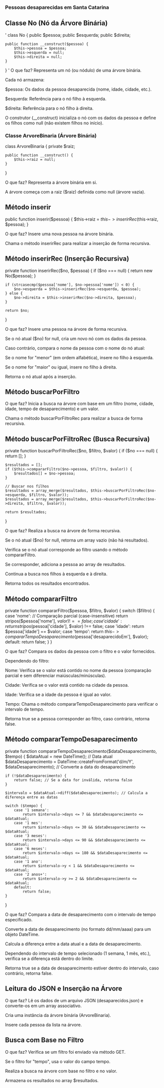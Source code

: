 ### Pessoas desaparecidas em Santa Catarina 

## Classe No (Nó da Árvore Binária)
'
class No {
    public $pessoa;
    public $esquerda;
    public $direita;

    public function __construct($pessoa) {
        $this->pessoa = $pessoa;
        $this->esquerda = null;
        $this->direita = null;
    }
}
'
O que faz?
Representa um nó (ou nódulo) de uma árvore binária.

Cada nó armazena:

$pessoa: Os dados da pessoa desaparecida (nome, idade, cidade, etc.).

$esquerda: Referência para o nó filho à esquerda.

$direita: Referência para o nó filho à direita.

O construtor (__construct) inicializa o nó com os dados da pessoa e define os filhos como null (não existem filhos no início).

### Classe ArvoreBinaria (Árvore Binária)

class ArvoreBinaria {
    private $raiz;

    public function __construct() {
        $this->raiz = null;
    }
}

O que faz?
Representa a árvore binária em si.

A árvore começa com a raiz ($raiz) definida como null (árvore vazia).

## Método inserir

public function inserir($pessoa) {
    $this->raiz = $this->inserirRec($this->raiz, $pessoa);
}

O que faz?
Insere uma nova pessoa na árvore binária.

Chama o método inserirRec para realizar a inserção de forma recursiva.

## Método inserirRec (Inserção Recursiva)

private function inserirRec($no, $pessoa) {
    if ($no === null) {
        return new No($pessoa);
    }

    if (strcasecmp($pessoa['nome'], $no->pessoa['nome']) < 0) {
        $no->esquerda = $this->inserirRec($no->esquerda, $pessoa);
    } else {
        $no->direita = $this->inserirRec($no->direita, $pessoa);
    }

    return $no;
}

O que faz?
Insere uma pessoa na árvore de forma recursiva.

Se o nó atual ($no) for null, cria um novo nó com os dados da pessoa.

Caso contrário, compara o nome da pessoa com o nome do nó atual:

Se o nome for "menor" (em ordem alfabética), insere no filho à esquerda.

Se o nome for "maior" ou igual, insere no filho à direita.

Retorna o nó atual após a inserção.

## Método buscarPorFiltro

O que faz?
Inicia a busca na árvore com base em um filtro (nome, cidade, idade, tempo de desaparecimento) e um valor.

Chama o método buscarPorFiltroRec para realizar a busca de forma recursiva.

## Método buscarPorFiltroRec (Busca Recursiva)

private function buscarPorFiltroRec($no, $filtro, $valor) {
    if ($no === null) {
        return [];
    }

    $resultados = [];
    if ($this->compararFiltro($no->pessoa, $filtro, $valor)) {
        $resultados[] = $no->pessoa;
    }

    // Buscar nos filhos
    $resultados = array_merge($resultados, $this->buscarPorFiltroRec($no->esquerda, $filtro, $valor));
    $resultados = array_merge($resultados, $this->buscarPorFiltroRec($no->direita, $filtro, $valor));

    return $resultados;
}

O que faz?
Realiza a busca na árvore de forma recursiva.

Se o nó atual ($no) for null, retorna um array vazio (não há resultados).

Verifica se o nó atual corresponde ao filtro usando o método compararFiltro.

Se corresponder, adiciona a pessoa ao array de resultados.

Continua a busca nos filhos à esquerda e à direita.

Retorna todos os resultados encontrados.


## Método compararFiltro

private function compararFiltro($pessoa, $filtro, $valor) {
    switch ($filtro) {
        case 'nome':
            // Comparação parcial (case-insensitive)
            return stripos($pessoa['nome'], $valor) !== false;
        case 'cidade':
            return stripos($pessoa['cidade'], $valor) !== false;
        case 'idade':
            return $pessoa['idade'] == $valor;
        case 'tempo':
            return $this->compararTempoDesaparecimento($pessoa['desaparecidoEm'], $valor);
        default:
            return false;
    }
}

O que faz?
Compara os dados da pessoa com o filtro e o valor fornecidos.

Dependendo do filtro:

Nome: Verifica se o valor está contido no nome da pessoa (comparação parcial e sem diferenciar maiúsculas/minúsculas).

Cidade: Verifica se o valor está contido na cidade da pessoa.

Idade: Verifica se a idade da pessoa é igual ao valor.

Tempo: Chama o método compararTempoDesaparecimento para verificar o intervalo de tempo.

Retorna true se a pessoa corresponder ao filtro, caso contrário, retorna false.

## Método compararTempoDesaparecimento

private function compararTempoDesaparecimento($dataDesaparecimento, $tempo) {
    $dataAtual = new DateTime(); // Data atual
    $dataDesaparecimento = DateTime::createFromFormat('d/m/Y', $dataDesaparecimento); // Converte a data do desaparecimento

    if (!$dataDesaparecimento) {
        return false; // Se a data for inválida, retorna falso
    }

    $intervalo = $dataAtual->diff($dataDesaparecimento); // Calcula a diferença entre as datas

    switch ($tempo) {
        case '1 semana':
            return $intervalo->days <= 7 && $dataDesaparecimento <= $dataAtual;
        case '1 mes':
            return $intervalo->days <= 30 && $dataDesaparecimento <= $dataAtual;
        case '3 meses':
            return $intervalo->days <= 90 && $dataDesaparecimento <= $dataAtual;
        case '6 meses':
            return $intervalo->days <= 180 && $dataDesaparecimento <= $dataAtual;
        case '1 ano':
            return $intervalo->y < 1 && $dataDesaparecimento <= $dataAtual;
        case '2 anos+':
            return $intervalo->y >= 2 && $dataDesaparecimento <= $dataAtual;
        default:
            return false;
    }
}

O que faz?
Compara a data de desaparecimento com o intervalo de tempo especificado.

Converte a data de desaparecimento (no formato dd/mm/aaaa) para um objeto DateTime.

Calcula a diferença entre a data atual e a data de desaparecimento.

Dependendo do intervalo de tempo selecionado (1 semana, 1 mês, etc.), verifica se a diferença está dentro do limite.

Retorna true se a data de desaparecimento estiver dentro do intervalo, caso contrário, retorna false.

## Leitura do JSON e Inserção na Árvore

O que faz?
Lê os dados de um arquivo JSON (desaparecidos.json) e converte-os em um array associativo.

Cria uma instância da árvore binária (ArvoreBinaria).

Insere cada pessoa da lista na árvore.

##  Busca com Base no Filtro

O que faz?
Verifica se um filtro foi enviado via método GET.

Se o filtro for "tempo", usa o valor do campo tempo.

Realiza a busca na árvore com base no filtro e no valor.

Armazena os resultados no array $resultados.







